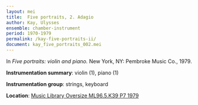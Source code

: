```yaml
---
layout: mei
title:  Five portraits, 2. Adagio
author: Kay, Ulysses
ensemble: chamber-instrument
period: 1970-1979
permalink: /kay-five-portraits-ii/
document: kay_five_portraits_002.mei
---
```


In *Five portraits: violin and piano.* New York, NY: Pembroke Music Co., 1979.

**Instrumentation summary**: violin (1), piano (1)

**Instrumentation group**: strings, keyboard

**Location**: <a href="https://tufts-primo.hosted.exlibrisgroup.com/permalink/f/bnf7qa/01TUN_ALMA21100935600003851" target="_blank">Music Library Oversize ML96.5.K39 P7 1979</a>
